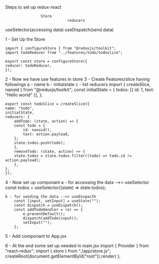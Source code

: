 Steps to set up redux-react

                    Store
                                reducers

useSelector(accessing data)                 useDispatch(send data)


1 - Set Up the Store

    import { configureStore } from "@reduxjs/toolkit";
    import todoReducer from "../features/todo/todoslice";

    export const store = configureStore({
    reducer: todoReducer,
    });


2 - Now we have use features in store
3 - Create Features/slice having followings
    a - name
    b - initialstate
    c - list reducers
    import { createSlice, nanoid } from "@reduxjs/toolkit";
    const initialState = {
    todos: [{ id: 1, text: "Hello world" }],
    };

    export const todoSlice = createSlice({
    name: "todo",
    initialState,
    reducers: {
        addTodo: (state, action) => {
        const todo = {
            id: nanoid(),
            text: action.payload,
        };
        state.todos.push(todo);
        },
        removeTodo: (state, action) => {
        state.todos = state.todos.filter((todo) => todo.id != action.payload);
        },
    },
    });

4 - Now set up componant
    a - for accessing the data -->> useSelector
        const todos = useSelector((state) => state.todos);

    b - for sending the data -->> useDispacth
        const [input, setInput] = useState("");
        const dispatch = useDispatch();
        const addTodoHandler = (e) => {
            e.preventDefault();
            dispatch(addTodo(input));
            setInput("");
        };

5 - Add componant to App.jsx

6 - At the end some set up needed in main.jsx
import { Provider } from "react-redux";
import { store } from "./app/store.js";
createRoot(document.getElementById("root")).render(
  <Provider store={store}>
    <App />
  </Provider>
);
